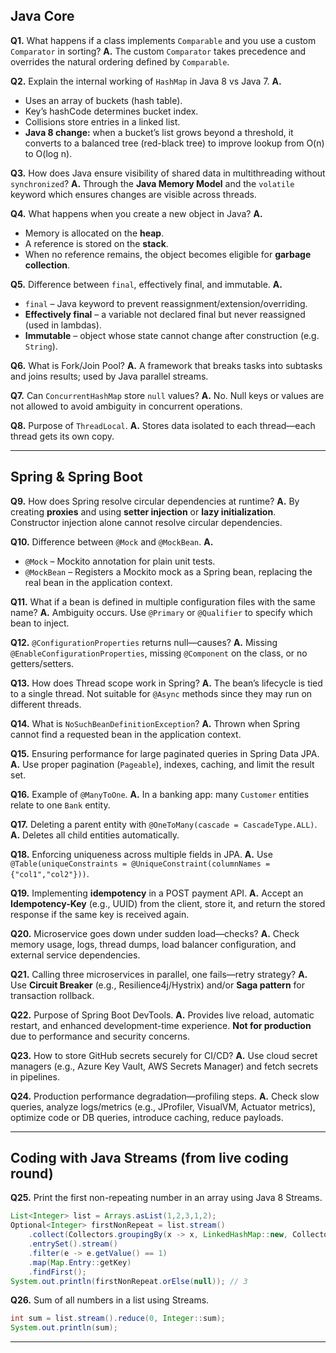 ## Java Core

**Q1.** What happens if a class implements `Comparable` and you use a custom `Comparator` in sorting?
**A.** The custom `Comparator` takes precedence and overrides the natural ordering defined by `Comparable`.

**Q2.** Explain the internal working of `HashMap` in Java 8 vs Java 7.
**A.**

* Uses an array of buckets (hash table).
* Key’s hashCode determines bucket index.
* Collisions store entries in a linked list.
* **Java 8 change:** when a bucket’s list grows beyond a threshold, it converts to a balanced tree (red-black tree) to improve lookup from O(n) to O(log n).

**Q3.** How does Java ensure visibility of shared data in multithreading without `synchronized`?
**A.** Through the **Java Memory Model** and the `volatile` keyword which ensures changes are visible across threads.

**Q4.** What happens when you create a new object in Java?
**A.**

* Memory is allocated on the **heap**.
* A reference is stored on the **stack**.
* When no reference remains, the object becomes eligible for **garbage collection**.

**Q5.** Difference between `final`, effectively final, and immutable.
**A.**

* `final` – Java keyword to prevent reassignment/extension/overriding.
* **Effectively final** – a variable not declared final but never reassigned (used in lambdas).
* **Immutable** – object whose state cannot change after construction (e.g. `String`).

**Q6.** What is Fork/Join Pool?
**A.** A framework that breaks tasks into subtasks and joins results; used by Java parallel streams.

**Q7.** Can `ConcurrentHashMap` store `null` values?
**A.** No. Null keys or values are not allowed to avoid ambiguity in concurrent operations.

**Q8.** Purpose of `ThreadLocal`.
**A.** Stores data isolated to each thread—each thread gets its own copy.

---

## Spring & Spring Boot

**Q9.** How does Spring resolve circular dependencies at runtime?
**A.** By creating **proxies** and using **setter injection** or **lazy initialization**. Constructor injection alone cannot resolve circular dependencies.

**Q10.** Difference between `@Mock` and `@MockBean`.
**A.**

* `@Mock` – Mockito annotation for plain unit tests.
* `@MockBean` – Registers a Mockito mock as a Spring bean, replacing the real bean in the application context.

**Q11.** What if a bean is defined in multiple configuration files with the same name?
**A.** Ambiguity occurs. Use `@Primary` or `@Qualifier` to specify which bean to inject.

**Q12.** `@ConfigurationProperties` returns null—causes?
**A.** Missing `@EnableConfigurationProperties`, missing `@Component` on the class, or no getters/setters.

**Q13.** How does Thread scope work in Spring?
**A.** The bean’s lifecycle is tied to a single thread. Not suitable for `@Async` methods since they may run on different threads.

**Q14.** What is `NoSuchBeanDefinitionException`?
**A.** Thrown when Spring cannot find a requested bean in the application context.

**Q15.** Ensuring performance for large paginated queries in Spring Data JPA.
**A.** Use proper pagination (`Pageable`), indexes, caching, and limit the result set.

**Q16.** Example of `@ManyToOne`.
**A.** In a banking app: many `Customer` entities relate to one `Bank` entity.

**Q17.** Deleting a parent entity with `@OneToMany(cascade = CascadeType.ALL)`.
**A.** Deletes all child entities automatically.

**Q18.** Enforcing uniqueness across multiple fields in JPA.
**A.** Use `@Table(uniqueConstraints = @UniqueConstraint(columnNames = {"col1","col2"}))`.

**Q19.** Implementing **idempotency** in a POST payment API.
**A.** Accept an **Idempotency-Key** (e.g., UUID) from the client, store it, and return the stored response if the same key is received again.

**Q20.** Microservice goes down under sudden load—checks?
**A.** Check memory usage, logs, thread dumps, load balancer configuration, and external service dependencies.

**Q21.** Calling three microservices in parallel, one fails—retry strategy?
**A.** Use **Circuit Breaker** (e.g., Resilience4j/Hystrix) and/or **Saga pattern** for transaction rollback.

**Q22.** Purpose of Spring Boot DevTools.
**A.** Provides live reload, automatic restart, and enhanced development-time experience.
**Not for production** due to performance and security concerns.

**Q23.** How to store GitHub secrets securely for CI/CD?
**A.** Use cloud secret managers (e.g., Azure Key Vault, AWS Secrets Manager) and fetch secrets in pipelines.

**Q24.** Production performance degradation—profiling steps.
**A.** Check slow queries, analyze logs/metrics (e.g., JProfiler, VisualVM, Actuator metrics), optimize code or DB queries, introduce caching, reduce payloads.

---

## Coding with Java Streams (from live coding round)

**Q25.** Print the first non-repeating number in an array using Java 8 Streams.

```java
List<Integer> list = Arrays.asList(1,2,3,1,2);
Optional<Integer> firstNonRepeat = list.stream()
    .collect(Collectors.groupingBy(x -> x, LinkedHashMap::new, Collectors.counting()))
    .entrySet().stream()
    .filter(e -> e.getValue() == 1)
    .map(Map.Entry::getKey)
    .findFirst();
System.out.println(firstNonRepeat.orElse(null)); // 3
```

**Q26.** Sum of all numbers in a list using Streams.

```java
int sum = list.stream().reduce(0, Integer::sum);
System.out.println(sum);
```

---
